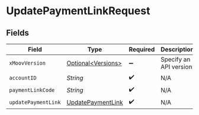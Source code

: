 # UpdatePaymentLinkRequest


## Fields

| Field                                                             | Type                                                              | Required                                                          | Description                                                       | Example                                                           |
| ----------------------------------------------------------------- | ----------------------------------------------------------------- | ----------------------------------------------------------------- | ----------------------------------------------------------------- | ----------------------------------------------------------------- |
| `xMoovVersion`                                                    | [Optional\<Versions>](../../models/components/Versions.md)        | :heavy_minus_sign:                                                | Specify an API version.                                           |                                                                   |
| `accountID`                                                       | *String*                                                          | :heavy_check_mark:                                                | N/A                                                               |                                                                   |
| `paymentLinkCode`                                                 | *String*                                                          | :heavy_check_mark:                                                | N/A                                                               | uc7ZYKrMhi                                                        |
| `updatePaymentLink`                                               | [UpdatePaymentLink](../../models/components/UpdatePaymentLink.md) | :heavy_check_mark:                                                | N/A                                                               |                                                                   |